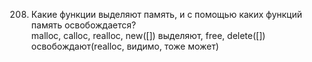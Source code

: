 208. Какие функции выделяют память, и с помощью каких функций память освобождается?  
malloc, calloc, realloc, new([]) выделяют, free, delete([]) освобождают(realloc, видимо, тоже может)

